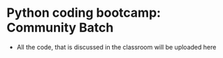 # Python coding bootcamp: Community Batch
- All the code, that is discussed in the classroom will be uploaded here
